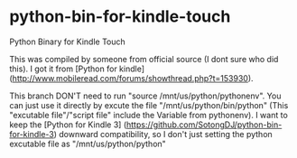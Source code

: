 python-bin-for-kindle-touch
===========================

Python Binary for Kindle Touch

This was compiled by someone from official source (I dont sure who did this). 
I got it from [Python for kindle] (http://www.mobileread.com/forums/showthread.php?t=153930). 

This branch DON'T need to run "source /mnt/us/python/pythonenv". 
You can just use it directly by excute the file "/mnt/us/python/bin/python" (This "excutable file"/"script file" include the Variable from pythonenv). 
I want to keep the [Python for Kindle 3] (https://github.com/SotongDJ/python-bin-for-kindle-3) downward compatibility, so I don't just setting the python excutable file as "/mnt/us/python/python"
